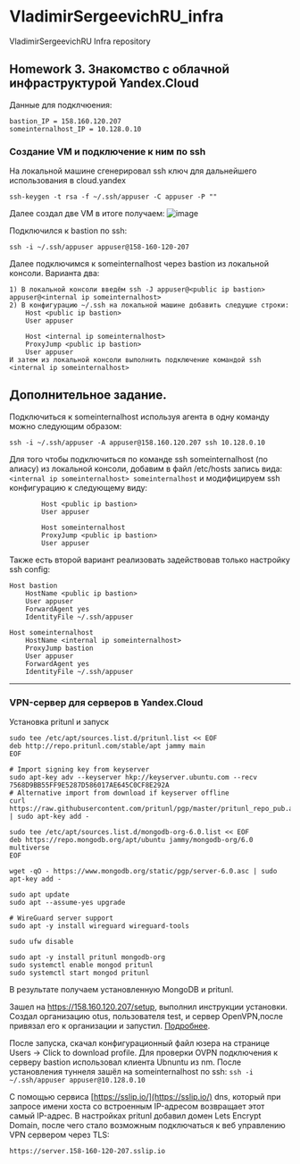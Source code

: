 # VladimirSergeevichRU_infra
VladimirSergeevichRU Infra repository

## Homework 3. Знакомство с облачной инфраструктурой Yandex.Cloud
Данные для подклчюения:
```
bastion_IP = 158.160.120.207
someinternalhost_IP = 10.128.0.10
```
### Создание VM и подключение к ним по ssh
На локальной машине сгенерировал ssh ключ для дальнейшего использования в cloud.yandex
```
ssh-keygen -t rsa -f ~/.ssh/appuser -C appuser -P ""
```
Далее создал две VM в итоге получаем:
![image](https://github.com/Otus-DevOps-2023-09/VladimirSergeevichRU_infra/assets/123881243/0e87512e-356e-4735-acb2-070a3138600d)

Подключился к bastion по ssh:
```
ssh -i ~/.ssh/appuser appuser@158-160-120-207
```
Далее подключимся к someinternalhost через bastion из локальной консоли. Варианта два:
```
1) В локальной консоли введём ssh -J appuser@<public ip bastion>  appuser@<internal ip someinternalhost>
2) В конфигурацию ~/.ssh на локальной машине добавить следущие строки:
	Host <public ip bastion>
	User appuser

	Host <internal ip someinternalhost>
	ProxyJump <public ip bastion>
	User appuser
И затем из локальной консоли выполнить подключение командой ssh <internal ip someinternalhost>
```

## Дополнительное задание.

Подключиться к someinternalhost используя агента в одну команду можно следующим образом:
```
ssh -i ~/.ssh/appuser -A appuser@158.160.120.207 ssh 10.128.0.10
```

Для того чтобы подключиться по команде ssh someinternalhost (по алиасу) из локальной консоли, добавим в файл /etc/hosts запись вида:
	```<internal ip someinternalhost> someinternalhost```
и модифицируем ssh конфигурацию к следующему виду:
```
        Host <public ip bastion>
        User appuser

        Host someinternalhost
        ProxyJump <public ip bastion>
        User appuser
```
Также есть второй вариант реализовать задействовав только настройку ssh config:
```
Host bastion
    HostName <public ip bastion>
    User appuser
    ForwardAgent yes
    IdentityFile ~/.ssh/appuser

Host someinternalhost
    HostName <internal ip someinternalhost>
    ProxyJump bastion
    User appuser
    ForwardAgent yes
    IdentityFile ~/.ssh/appuser
```
------------------------------------------------------------------------------------------------------------------------
### VPN-сервер для серверов в Yandex.Cloud

Установка pritunl и запуск

```
sudo tee /etc/apt/sources.list.d/pritunl.list << EOF
deb http://repo.pritunl.com/stable/apt jammy main
EOF

# Import signing key from keyserver
sudo apt-key adv --keyserver hkp://keyserver.ubuntu.com --recv 7568D9BB55FF9E5287D586017AE645C0CF8E292A
# Alternative import from download if keyserver offline
curl https://raw.githubusercontent.com/pritunl/pgp/master/pritunl_repo_pub.asc | sudo apt-key add -

sudo tee /etc/apt/sources.list.d/mongodb-org-6.0.list << EOF
deb https://repo.mongodb.org/apt/ubuntu jammy/mongodb-org/6.0 multiverse
EOF

wget -qO - https://www.mongodb.org/static/pgp/server-6.0.asc | sudo apt-key add -

sudo apt update
sudo apt --assume-yes upgrade

# WireGuard server support
sudo apt -y install wireguard wireguard-tools

sudo ufw disable

sudo apt -y install pritunl mongodb-org
sudo systemctl enable mongod pritunl
sudo systemctl start mongod pritunl
```
В результате получаем установленную MongoDB и pritunl.

Зашел на https://158.160.120.207/setup, выполнил инструкции установки.
Создал организацию otus, пользователя test, и сервер OpenVPN,после привязал его к организации и запустил.
[Подробнее](https://docs.pritunl.com/docs/connecting).

После запуска, скачал конфигурационный файл юзера на странице Users -> Click to download profile.
Для проверки OVPN подключения к серверу bastion использовал клиента Ubnuntu из nm. После установления туннеля зашёл на someinternalhost по ssh:
`ssh -i ~/.ssh/appuser appuser@10.128.0.10`


С помощью сервиса [https://sslip.io/](https://sslip.io/)  dns, который при запросе имени хоста со встроенным IP-адресом возвращает этот самый IP-адрес. В настройках pritunl добавил домен Lets Encrypt Domain, после чего стало возможным подключаться к веб управлению VPN сервером через TLS:

```
https://server.158-160-120-207.sslip.io
```
